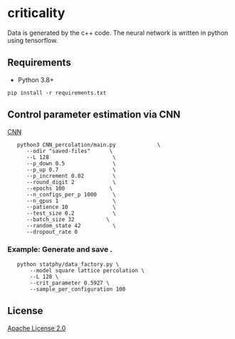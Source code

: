 # criticality

Data is generated by the c++ code.
The neural network is written in python using tensorflow.

## Requirements

* Python 3.8+

```shell
pip install -r requirements.txt
```
## Control parameter estimation via CNN

[CNN](https://drive.google.com/file/d/1672V_ZPCHSVUohgRHw1nHLROkyo8_rJI/view?usp=sharing)

 ```shell
    python3 CNN_percolation/main.py             \
       --odir "saved-files"      \
       --L 128                    \
       --p_down 0.5               \
       --p_up 0.7                 \
       --p_increment 0.02         \
       --round_digit 2            \
       --epochs 100              \
       --n_configs_per_p 1000     \
       --n_gpus 1                 \
       --patience 10              \
       --test_size 0.2            \
       --batch_size 32          \
       --random_state 42          \
       --dropout_rate 0          
 ```

 ### Example: Generate and save .

 ```shell
    python statphy/data_factory.py \
        --model square lattice percolation \
        --L 128 \
        --crit_parameter 0.5927 \
        --sample_per_configuration 100
 ```

## License
[Apache License 2.0](https://github.com/bisonai/mobilenetv3-tensorflow/blob/master/LICENSE)
